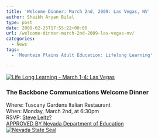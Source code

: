 ```yaml
---
title: 'Welcome Dinner: March 2nd, 2009: Las Vegas, NV'
author: Shaikh Aryan Bilal
type: post
date: 2009-02-25T17:55:22+00:00
url: /welcome-dinner-march-2nd-2009-las-vegas-nv/
categories:
  - News
tags:
  - 'Mountain Plains Adult Education: Lifelong Learning'

---
```

[![Life Long Learning - March 1-4: Las Vegas][1]][2]

### **The Backbone Communications Welcome Dinner**

Where: Tuscany Gardens Italian Restaurant  
When: Monday, March 2nd, at 6:30pm  
RSVP: <a href="mailto:steve@backbonecommunications.com" title="Steve Leitz" target="_blank" rel="noopener">Steve Leitz?</a>  
<a href="http://www.backbonecommunications.com/wp-content/uploads/official-nevada-approval-2009.pdf" title="Nevada Department of Education Approval" target="_blank" rel="noopener">APPROVED BY Nevada Department of Education</a>  
 <a href="http://www.backbonecommunications.com/wp-content/uploads/official-nevada-approval-2009.pdf" title="Nevada Department of Education Approval" target="_blank" rel="noopener"></a><a href="http://www.backbonecommunications.com/wp-content/uploads/official-nevada-approval-2009.pdf" target="_blank" title="Nevada Department of Education Approval" rel="noopener"><img src="http://www.backbonecommunications.com/wp-content/uploads/nevada-seal-2.thumbnail.jpg" alt="Nevada State Seal" /></a>

 [1]: http://www.backbonecommunications.com/wp-content/uploads/picture-5.png
 [2]: http://www.backbonecommunications.com/wp-content/uploads/picture-5.png "Life Long Learning - March 1-4: Las Vegas"